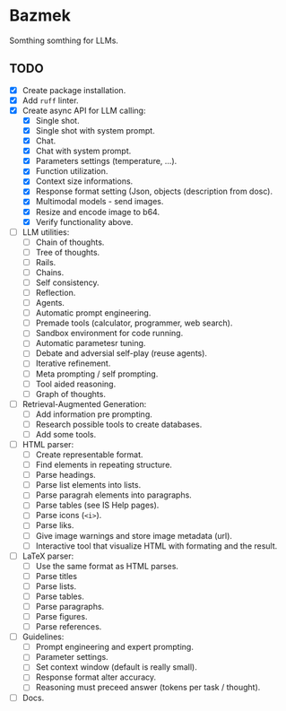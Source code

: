 # Bazmek
Somthing somthing for LLMs.

## TODO
 - [x] Create package installation.
 - [x] Add `ruff` linter.
 - [x] Create async API for LLM calling:
   - [x] Single shot.
   - [x] Single shot with system prompt.
   - [x] Chat.
   - [x] Chat with system prompt.
   - [x] Parameters settings (temperature, ...).
   - [x] Function utilization.
   - [x] Context size informations.
   - [x] Response format setting (Json, objects (description from dosc).
   - [x] Multimodal models - send images.
   - [x] Resize and encode image to b64.
   - [x] Verify functionality above.
 - [ ] LLM utilities:
   - [ ] Chain of thoughts.
   - [ ] Tree of thoughts.
   - [ ] Rails.
   - [ ] Chains.
   - [ ] Self consistency.
   - [ ] Reflection.
   - [ ] Agents.
   - [ ] Automatic prompt engineering.
   - [ ] Premade tools (calculator, programmer, web search).
   - [ ] Sandbox environment for code running.
   - [ ] Automatic parametesr tuning.
   - [ ] Debate and adversial self-play (reuse agents).
   - [ ] Iterative refinement.
   - [ ] Meta prompting / self prompting.
   - [ ] Tool aided reasoning.
   - [ ] Graph of thoughts.
 - [ ] Retrieval-Augmented Generation:
   - [ ] Add information pre prompting.
   - [ ] Research possible tools to create databases.
   - [ ] Add some tools.
 - [ ] HTML parser:
   - [ ] Create representable format.
   - [ ] Find elements in repeating structure.
   - [ ] Parse headings.
   - [ ] Parse list elements into lists.
   - [ ] Parse paragrah elements into paragraphs.
   - [ ] Parse tables (see IS Help pages).
   - [ ] Parse icons (`<i>`).
   - [ ] Parse liks.
   - [ ] Give image warnings and store image metadata (url).
   - [ ] Interactive tool that visualize HTML with formating and the result.
 - [ ] LaTeX parser:
   - [ ] Use the same format as HTML parses.
   - [ ] Parse titles
   - [ ] Parse lists.
   - [ ] Parse tables.
   - [ ] Parse paragraphs.
   - [ ] Parse figures.
   - [ ] Parse references.
 - [ ] Guidelines:
   - [ ] Prompt engineering and expert prompting.
   - [ ] Parameter settings.
   - [ ] Set context window (default is really small).
   - [ ] Response format alter accuracy.
   - [ ] Reasoning must preceed answer (tokens per task / thought).
 - [ ] Docs.
